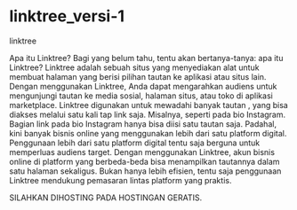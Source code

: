 # linktree_versi-1
linktree

Apa itu Linktree?
Bagi yang belum tahu, tentu akan bertanya-tanya: apa itu Linktree? Linktree adalah 
sebuah situs yang menyediakan alat untuk membuat halaman yang berisi pilihan tautan ke aplikasi atau situs lain. 
Dengan menggunakan Linktree, Anda dapat mengarahkan audiens untuk mengunjungi tautan ke media sosial, halaman situs,
atau toko di aplikasi marketplace. Linktree digunakan untuk mewadahi banyak  tautan , yang bisa diakses melalui satu kali  tap  link saja.
Misalnya, seperti pada  bio Instagram. Bagian link pada bio Instagram hanya bisa diisi satu tautan saja. Padahal, kini banyak  bisnis online  yang menggunakan lebih dari satu  platform  digital.
Penggunaan lebih dari satu  platform  digital tentu saja berguna untuk memperluas audiens target. Dengan menggunakan Linktree, 
akun bisnis online di  platform   yang berbeda-beda bisa menampilkan tautannya dalam satu halaman sekaligus. Bukan hanya lebih efisien, tentu saja penggunaan Linktree mendukung pemasaran  lintas platform  yang praktis.

SILAHKAN DIHOSTING PADA HOSTINGAN GERATIS.
